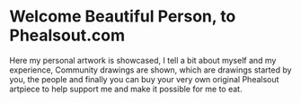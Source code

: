 # Welcome Beautiful Person, to Phealsout.com

Here my personal artwork is showcased, I tell a bit about myself and my experience, Community drawings are shown, which are drawings started by you, the people and finally you can buy your very own original Phealsout artpiece to help support me and make it possible for me to eat.

